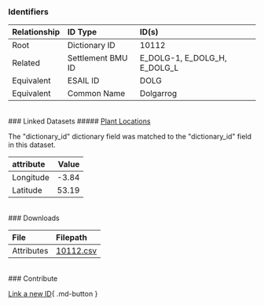 ### Identifiers

| Relationship   | ID Type           | ID(s)                        |
|:---------------|:------------------|:-----------------------------|
| Root           | Dictionary ID     | 10112                        |
| Related        | Settlement BMU ID | E_DOLG-1, E_DOLG_H, E_DOLG_L |
| Equivalent     | ESAIL ID          | DOLG                         |
| Equivalent     | Common Name       | Dolgarrog                    |

<br>
### Linked Datasets
##### <a href="https://osuked.github.io/Power-Station-Dictionary/datasets/plant-locations">Plant Locations</a>



The "dictionary_id" dictionary field was matched to the "dictionary_id" field in this dataset.

| attribute   |   Value |
|:------------|--------:|
| Longitude   |   -3.84 |
| Latitude    |   53.19 |


<br>
### Downloads


| File       | Filepath                                                                              |
|:-----------|:--------------------------------------------------------------------------------------|
| Attributes | [10112.csv](https://osuked.github.io/Power-Station-Dictionary/object_attrs/10112.csv) |


<br>
### Contribute

[Link a new ID](https://docs.google.com/forms/d/e/1FAIpQLSc5jRsQ7NgiLLXbwo9PUdwTQyuqbRwThltG56-o6NVSe7E_nw/viewform?usp=pp_url&entry.251912331=10112){ .md-button }